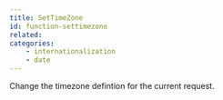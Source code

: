 ```yaml
---
title: SetTimeZone
id: function-settimezone
related:
categories:
    - internationalization
    - date
---
```


Change the timezone defintion for the current request.